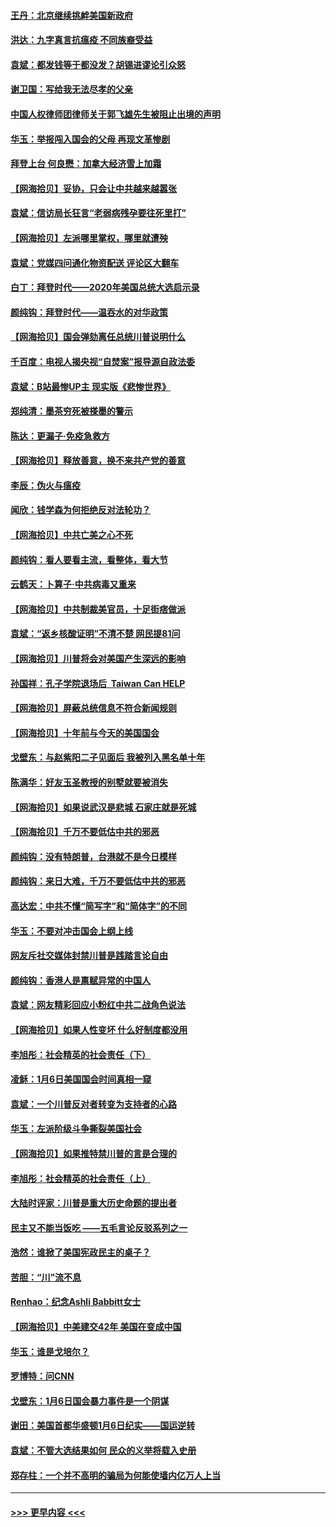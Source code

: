 #### [王丹：北京继续挑衅美国新政府](../pages/nsc993/n12722456.md?t=01312051) 
#### [洪达：九字真言抗瘟疫 不同族裔受益](../pages/nsc993/n12722448.md?t=01312051) 
#### [袁斌：都发钱等于都没发？胡锡进谬论引众怒](../pages/nsc993/n12722393.md?t=01312051) 
#### [谢卫国：写给我无法尽孝的父亲](../pages/nsc993/n12720325.md?t=01312051) 
#### [中国人权律师团律师关于郭飞雄先生被阻止出境的声明](../pages/nsc993/n12720203.md?t=01312051) 
#### [华玉：举报闯入国会的父母 再现文革惨剧](../pages/nsc993/n12719070.md?t=01312051) 
#### [拜登上台 何良懋：加拿大经济雪上加霜](../pages/nsc993/n12718943.md?t=01312051) 
#### [【网海拾贝】妥协，只会让中共越来越嚣张](../pages/nsc993/n12717392.md?t=01312051) 
#### [袁斌：信访局长狂言“老弱病残孕要往死里打”](../pages/nsc993/n12717343.md?t=01312051) 
#### [【网海拾贝】左派哪里掌权，哪里就遭殃](../pages/nsc993/n12715009.md?t=01312051) 
#### [袁斌：党媒四问通化物资配送 评论区大翻车](../pages/nsc993/n12714950.md?t=01312051) 
#### [白丁：拜登时代——2020年美国总统大选启示录](../pages/nsc993/n12714920.md?t=01312051) 
#### [颜纯钩：拜登时代——温吞水的对华政策](../pages/nsc993/n12713245.md?t=01312051) 
#### [【网海拾贝】国会弹劾离任总统川普说明什么](../pages/nsc993/n12712816.md?t=01312051) 
#### [千百度：电视人揭央视“自焚案”报导源自政法委](../pages/nsc993/n12709760.md?t=01312051) 
#### [袁斌：B站最惨UP主 现实版《悲惨世界》](../pages/nsc993/n12709686.md?t=01312051) 
#### [郑纯清：墨茶穷死被搽墨的警示](../pages/nsc993/n12709262.md?t=01312051) 
#### [陈达：更漏子·免疫急救方](../pages/nsc993/n12709244.md?t=01312051) 
#### [【网海拾贝】释放善意，换不来共产党的善意](../pages/nsc993/n12708361.md?t=01312051) 
#### [李辰：伪火与瘟疫](../pages/nsc993/n12707981.md?t=01312051) 
#### [闻欣：钱学森为何拒绝反对法轮功？](../pages/nsc993/n12707407.md?t=01312051) 
#### [【网海拾贝】中共亡美之心不死](../pages/nsc993/n12707621.md?t=01312051) 
#### [颜纯钩：看人要看主流，看整体，看大节](../pages/nsc993/n12707536.md?t=01312051) 
#### [云鹤天：卜算子‧中共病毒又重来](../pages/nsc993/n12707408.md?t=01312051) 
#### [【网海拾贝】中共制裁美官员，十足街痞做派](../pages/nsc993/n12705115.md?t=01312051) 
#### [袁斌：“返乡核酸证明”不清不楚 网民提81问](../pages/nsc993/n12704982.md?t=01312051) 
#### [【网海拾贝】川普将会对美国产生深远的影响](../pages/nsc993/n12703045.md?t=01312051) 
#### [孙国祥：孔子学院退场后  Taiwan Can HELP](../pages/nsc993/n12702430.md?t=01312051) 
#### [【网海拾贝】屏蔽总统信息不符合新闻规则](../pages/nsc993/n12699998.md?t=01312051) 
#### [【网海拾贝】十年前与今天的美国国会](../pages/nsc993/n12696993.md?t=01312051) 
#### [戈壁东：与赵紫阳二子见面后 我被列入黑名单十年](../pages/nsc993/n12696215.md?t=01312051) 
#### [陈满华：好友玉圣教授的别墅就要被消失](../pages/nsc993/n12695411.md?t=01312051) 
#### [【网海拾贝】如果说武汉是悲城 石家庄就是死城](../pages/nsc993/n12694589.md?t=01312051) 
#### [【网海拾贝】千万不要低估中共的邪恶](../pages/nsc993/n12692771.md?t=01312051) 
#### [颜纯钩：没有特朗普，台港就不是今日模样](../pages/nsc993/n12692678.md?t=01312051) 
#### [颜纯钩：来日大难，千万不要低估中共的邪恶](../pages/nsc993/n12692080.md?t=01312051) 
#### [高达宏：中共不懂“简写字”和“简体字”的不同](../pages/nsc993/n12692068.md?t=01312051) 
#### [华玉：不要对冲击国会上纲上线](../pages/nsc993/n12689948.md?t=01312051) 
#### [网友斥社交媒体封禁川普是践踏言论自由](../pages/nsc993/n12687482.md?t=01312051) 
#### [颜纯钩：香港人是禀赋异常的中国人](../pages/nsc993/n12685142.md?t=01312051) 
#### [袁斌：网友精彩回应小粉红中共二战角色说法](../pages/nsc993/n12684994.md?t=01312051) 
#### [【网海拾贝】如果人性变坏 什么好制度都没用](../pages/nsc993/n12683000.md?t=01312051) 
#### [李旭彤：社会精英的社会责任（下）](../pages/nsc993/n12680604.md?t=01312051) 
#### [凌稣：1月6日美国国会时间真相一窥](../pages/nsc993/n12682780.md?t=01312051) 
#### [袁斌：一个川普反对者转变为支持者的心路](../pages/nsc993/n12682700.md?t=01312051) 
#### [华玉：左派阶级斗争撕裂美国社会](../pages/nsc993/n12681226.md?t=01312051) 
#### [【网海拾贝】如果推特禁川普的言是合理的](../pages/nsc993/n12681232.md?t=01312051) 
#### [李旭彤：社会精英的社会责任（上）](../pages/nsc993/n12680501.md?t=01312051) 
#### [大陆时评家：川普是重大历史命题的提出者](../pages/nsc993/n12679904.md?t=01312051) 
#### [民主又不能当饭吃 ——五毛言论反驳系列之一](../pages/nsc993/n12679877.md?t=01312051) 
#### [浩然：谁掀了美国宪政民主的桌子？](../pages/nsc993/n12679850.md?t=01312051) 
#### [苦胆：“川”流不息](../pages/nsc993/n12678388.md?t=01312051) 
#### [Renhao：纪念Ashli Babbitt女士](../pages/nsc993/n12678359.md?t=01312051) 
#### [【网海拾贝】中美建交42年 美国在变成中国](../pages/nsc993/n12678324.md?t=01312051) 
#### [华玉：谁是戈培尔？](../pages/nsc993/n12677515.md?t=01312051) 
#### [罗博特：问CNN](../pages/nsc993/n12677172.md?t=01312051) 
#### [戈壁东：1月6日国会暴力事件是一个阴谋](../pages/nsc993/n12674639.md?t=01312051) 
#### [谢田：美国首都华盛顿1月6日纪实——国运逆转](../pages/nsc993/n12673190.md?t=01312051) 
#### [袁斌：不管大选结果如何 民众的义举将载入史册](../pages/nsc993/n12672787.md?t=01312051) 
#### [郑存柱：一个并不高明的骗局为何能使墙内亿万人上当](../pages/nsc993/n12671449.md?t=01312051) 

----
#### [ >>> 更早内容 <<< ](../indexes/nsc993-earlier.md)
